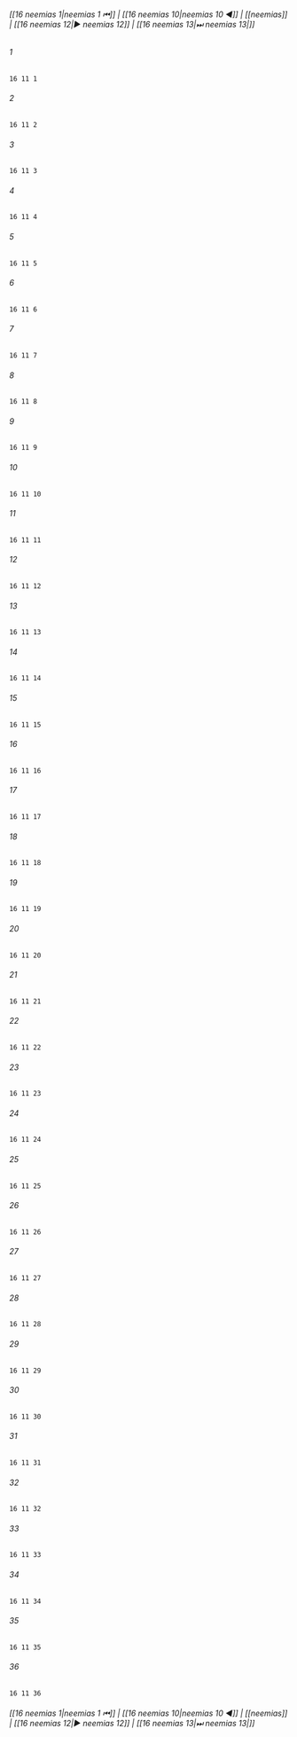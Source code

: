 
###### [[16 neemias 1|neemias 1 ⏮]] | [[16 neemias 10|neemias 10 ◀]] | [[neemias]] | [[16 neemias 12|▶ neemias 12]] | [[16 neemias 13|⏭ neemias 13|]]

###### 1
``` verse
16 11 1 
```
###### 2
``` verse
16 11 2 
```
###### 3
``` verse
16 11 3 
```
###### 4
``` verse
16 11 4 
```
###### 5
``` verse
16 11 5 
```
###### 6
``` verse
16 11 6 
```
###### 7
``` verse
16 11 7 
```
###### 8
``` verse
16 11 8 
```
###### 9
``` verse
16 11 9 
```
###### 10
``` verse
16 11 10 
```
###### 11
``` verse
16 11 11 
```
###### 12
``` verse
16 11 12 
```
###### 13
``` verse
16 11 13 
```
###### 14
``` verse
16 11 14 
```
###### 15
``` verse
16 11 15 
```
###### 16
``` verse
16 11 16 
```
###### 17
``` verse
16 11 17 
```
###### 18
``` verse
16 11 18 
```
###### 19
``` verse
16 11 19 
```
###### 20
``` verse
16 11 20 
```
###### 21
``` verse
16 11 21 
```
###### 22
``` verse
16 11 22 
```
###### 23
``` verse
16 11 23 
```
###### 24
``` verse
16 11 24 
```
###### 25
``` verse
16 11 25 
```
###### 26
``` verse
16 11 26 
```
###### 27
``` verse
16 11 27 
```
###### 28
``` verse
16 11 28 
```
###### 29
``` verse
16 11 29 
```
###### 30
``` verse
16 11 30 
```
###### 31
``` verse
16 11 31 
```
###### 32
``` verse
16 11 32 
```
###### 33
``` verse
16 11 33 
```
###### 34
``` verse
16 11 34 
```
###### 35
``` verse
16 11 35 
```
###### 36
``` verse
16 11 36 
```

###### [[16 neemias 1|neemias 1 ⏮]] | [[16 neemias 10|neemias 10 ◀]] | [[neemias]] | [[16 neemias 12|▶ neemias 12]] | [[16 neemias 13|⏭ neemias 13|]]

